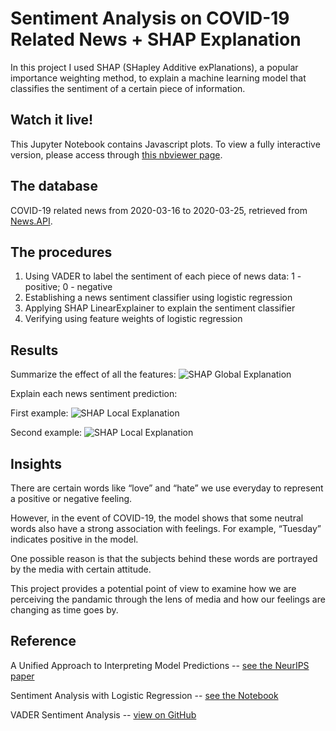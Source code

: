 # Sentiment Analysis on COVID-19 Related News + SHAP Explanation

In this project I used SHAP (SHapley Additive exPlanations), a popular importance weighting method, to explain a machine learning model that classifies the sentiment of a certain piece of information.

## Watch it live!

This Jupyter Notebook contains Javascript plots. 
To view a fully interactive version, please access through [this nbviewer page](https://nbviewer.jupyter.org/github/JessieJessJe/COVIDsentiment/blob/master/SentimentAnalysis_SHAP.ipynb).

## The database

COVID-19 related news from 2020-03-16 to 2020-03-25,
retrieved from [News.API](https://newsapi.org/).

## The procedures

1) Using VADER to label the sentiment of each piece of news data: 1 - positive; 0 - negative
2) Establishing a news sentiment classifier using logistic regression
3) Applying SHAP LinearExplainer to explain the sentiment classifier
4) Verifying using feature weights of logistic regression

## Results

Summarize the effect of all the features:
![SHAP Global Explanation](https://freight.cargo.site/t/original/i/657a903a499948bbe32a3a42fb6ac48442324548b3565f4ebfe84aefb92dc637/Screen-Shot-2020-04-10-at-3.45.42-PM.png)

Explain each news sentiment prediction:

First example:
![SHAP Local Explanation](https://freight.cargo.site/t/original/i/a7319b53ab2dcc2bbee16a41074c2fbbb4feba8d69f1eb25ca586893a000ad9c/Screen-Shot-2020-04-10-at-3.58.51-PM.png)

Second example:
![SHAP Local Explanation](https://freight.cargo.site/t/original/i/8c6ff6c2b1e6b313a5048337cf8e699394555700ba89ffd53dd8534ca5cf4cac/Screen-Shot-2020-04-10-at-3.59.12-PM.png)

## Insights

There are certain words like “love” and “hate” we use everyday to represent a positive or negative feeling.

However, in the event of COVID-19, the model shows that some neutral words also have a strong association with feelings. For example, “Tuesday” indicates positive in the model.  

One possible reason is that the subjects behind these words are portrayed by the media with certain attitude.

This project provides a potential point of view to examine how we are perceiving the pandamic through the lens of media and how our feelings are changing as time goes by.

## Reference

A Unified Approach to Interpreting Model Predictions -- [see the NeurIPS paper](http://papers.nips.cc/paper/7062-a-unified-approach-to-interpreting-model-predictions.pdf)

Sentiment Analysis with Logistic Regression -- [see the Notebook](https://slundberg.github.io/shap/notebooks/linear_explainer/Sentiment%20Analysis%20with%20Logistic%20Regression.html)

VADER Sentiment Analysis -- [view on GitHub](https://github.com/cjhutto/vaderSentiment)
